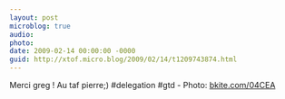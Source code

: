 ```yaml
---
layout: post
microblog: true
audio: 
photo: 
date: 2009-02-14 00:00:00 -0000
guid: http://xtof.micro.blog/2009/02/14/t1209743874.html
---
```

Merci greg ! Au taf pierre;) #delegation #gtd - Photo: [bkite.com/04CEA](http://bkite.com/04CEA)
